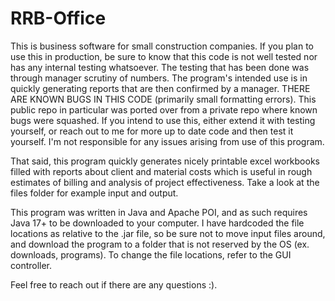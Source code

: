 # RRB-Office

This is business software for small construction companies. If you plan to use this in production, be sure to know that this code is not well tested nor has any internal testing whatsoever. The testing that has been done was through manager scrutiny of numbers. The program's intended use is in quickly generating reports that are then confirmed by a manager. THERE ARE KNOWN BUGS IN THIS CODE (primarily small formatting errors). This public repo in particular was ported over from a private repo where known bugs were squashed. If you intend to use this, either extend it with testing yourself, or reach out to me for more up to date code and then test it yourself. I'm not responsible for any issues arising from use of this program.

That said, this program quickly generates nicely printable excel workbooks filled with reports about client and material costs which is useful in rough estimates of billing and analysis of project effectiveness. Take a look at the files folder for example input and output.

This program was written in Java and Apache POI, and as such requires Java 17+ to be downloaded to your computer. I have hardcoded the file locations as relative to the .jar file, so be sure not to move input files around, and download the program to a folder that is not reserved by the OS (ex. downloads, programs). To change the file locations, refer to the GUI controller.

Feel free to reach out if there are any questions :).
